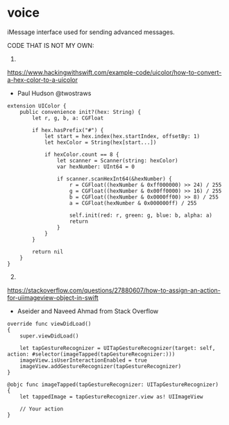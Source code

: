 # voice
iMessage interface used for sending advanced messages.

CODE THAT IS NOT MY OWN:

1.
https://www.hackingwithswift.com/example-code/uicolor/how-to-convert-a-hex-color-to-a-uicolor
- Paul Hudson @twostraws

```
extension UIColor {
    public convenience init?(hex: String) {
        let r, g, b, a: CGFloat

        if hex.hasPrefix("#") {
            let start = hex.index(hex.startIndex, offsetBy: 1)
            let hexColor = String(hex[start...])

            if hexColor.count == 8 {
                let scanner = Scanner(string: hexColor)
                var hexNumber: UInt64 = 0

                if scanner.scanHexInt64(&hexNumber) {
                    r = CGFloat((hexNumber & 0xff000000) >> 24) / 255
                    g = CGFloat((hexNumber & 0x00ff0000) >> 16) / 255
                    b = CGFloat((hexNumber & 0x0000ff00) >> 8) / 255
                    a = CGFloat(hexNumber & 0x000000ff) / 255

                    self.init(red: r, green: g, blue: b, alpha: a)
                    return
                }
            }
        }

        return nil
    }
}
```

2. 
https://stackoverflow.com/questions/27880607/how-to-assign-an-action-for-uiimageview-object-in-swift
- Aseider and Naveed Ahmad from Stack Overflow
```
override func viewDidLoad()
{
    super.viewDidLoad()

    let tapGestureRecognizer = UITapGestureRecognizer(target: self, action: #selector(imageTapped(tapGestureRecognizer:)))
    imageView.isUserInteractionEnabled = true
    imageView.addGestureRecognizer(tapGestureRecognizer)
}

@objc func imageTapped(tapGestureRecognizer: UITapGestureRecognizer)
{
    let tappedImage = tapGestureRecognizer.view as! UIImageView

    // Your action
}
```
